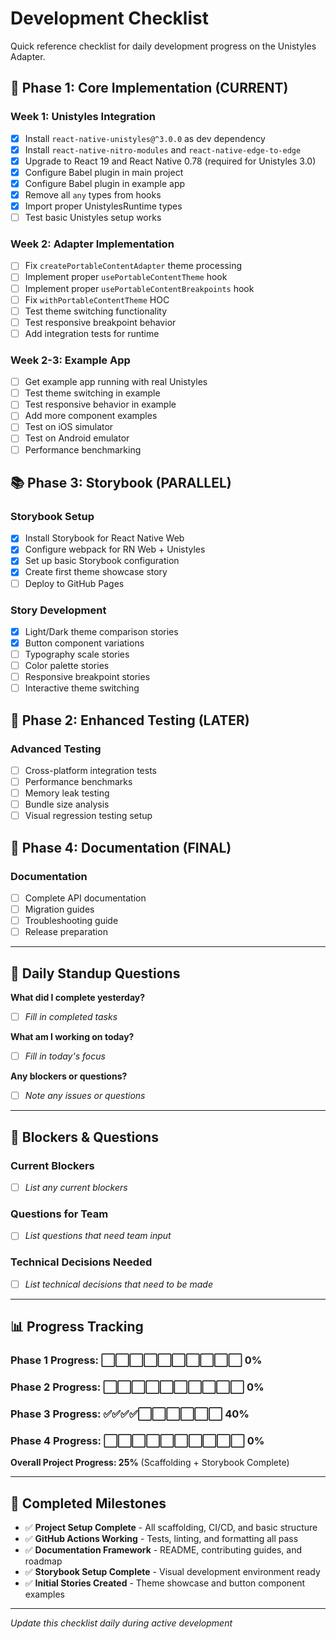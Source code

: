 # Development Checklist

Quick reference checklist for daily development progress on the Unistyles Adapter.

## 🚀 Phase 1: Core Implementation (CURRENT)

### Week 1: Unistyles Integration
- [x] Install `react-native-unistyles@^3.0.0` as dev dependency
- [x] Install `react-native-nitro-modules` and `react-native-edge-to-edge`
- [x] Upgrade to React 19 and React Native 0.78 (required for Unistyles 3.0)
- [x] Configure Babel plugin in main project
- [x] Configure Babel plugin in example app
- [x] Remove all `any` types from hooks
- [x] Import proper UnistylesRuntime types
- [ ] Test basic Unistyles setup works

### Week 2: Adapter Implementation  
- [ ] Fix `createPortableContentAdapter` theme processing
- [ ] Implement proper `usePortableContentTheme` hook
- [ ] Implement proper `usePortableContentBreakpoints` hook
- [ ] Fix `withPortableContentTheme` HOC
- [ ] Test theme switching functionality
- [ ] Test responsive breakpoint behavior
- [ ] Add integration tests for runtime

### Week 2-3: Example App
- [ ] Get example app running with real Unistyles
- [ ] Test theme switching in example
- [ ] Test responsive behavior in example
- [ ] Add more component examples
- [ ] Test on iOS simulator
- [ ] Test on Android emulator
- [ ] Performance benchmarking

## 📚 Phase 3: Storybook (PARALLEL)

### Storybook Setup
- [x] Install Storybook for React Native Web
- [x] Configure webpack for RN Web + Unistyles
- [x] Set up basic Storybook configuration
- [x] Create first theme showcase story
- [ ] Deploy to GitHub Pages

### Story Development
- [x] Light/Dark theme comparison stories
- [x] Button component variations
- [ ] Typography scale stories
- [ ] Color palette stories
- [ ] Responsive breakpoint stories
- [ ] Interactive theme switching

## 🔧 Phase 2: Enhanced Testing (LATER)

### Advanced Testing
- [ ] Cross-platform integration tests
- [ ] Performance benchmarks
- [ ] Memory leak testing
- [ ] Bundle size analysis
- [ ] Visual regression testing setup

## 📖 Phase 4: Documentation (FINAL)

### Documentation
- [ ] Complete API documentation
- [ ] Migration guides
- [ ] Troubleshooting guide
- [ ] Release preparation

---

## 🎯 Daily Standup Questions

**What did I complete yesterday?**
- [ ] _Fill in completed tasks_

**What am I working on today?**
- [ ] _Fill in today's focus_

**Any blockers or questions?**
- [ ] _Note any issues or questions_

---

## 🚨 Blockers & Questions

### Current Blockers
- [ ] _List any current blockers_

### Questions for Team
- [ ] _List questions that need team input_

### Technical Decisions Needed
- [ ] _List technical decisions that need to be made_

---

## 📊 Progress Tracking

### Phase 1 Progress: ⬜⬜⬜⬜⬜⬜⬜⬜⬜⬜ 0%
### Phase 2 Progress: ⬜⬜⬜⬜⬜⬜⬜⬜⬜⬜ 0%  
### Phase 3 Progress: ✅✅✅✅⬜⬜⬜⬜⬜⬜ 40%
### Phase 4 Progress: ⬜⬜⬜⬜⬜⬜⬜⬜⬜⬜ 0%

**Overall Project Progress: 25%** (Scaffolding + Storybook Complete)

---

## 🎉 Completed Milestones

- ✅ **Project Setup Complete** - All scaffolding, CI/CD, and basic structure
- ✅ **GitHub Actions Working** - Tests, linting, and formatting all pass
- ✅ **Documentation Framework** - README, contributing guides, and roadmap
- ✅ **Storybook Setup Complete** - Visual development environment ready
- ✅ **Initial Stories Created** - Theme showcase and button component examples

---

*Update this checklist daily during active development*
